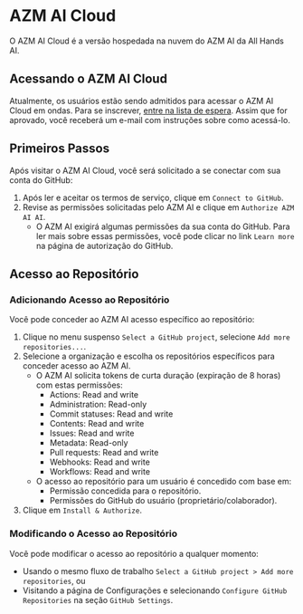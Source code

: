 # AZM AI Cloud

O AZM AI Cloud é a versão hospedada na nuvem do AZM AI da All Hands AI.

## Acessando o AZM AI Cloud

Atualmente, os usuários estão sendo admitidos para acessar o AZM AI Cloud em ondas. Para se inscrever,
[entre na lista de espera](https://www.all-hands.dev/join-waitlist). Assim que for aprovado, você receberá um e-mail com
instruções sobre como acessá-lo.

## Primeiros Passos

Após visitar o AZM AI Cloud, você será solicitado a se conectar com sua conta do GitHub:
1. Após ler e aceitar os termos de serviço, clique em `Connect to GitHub`.
2. Revise as permissões solicitadas pelo AZM AI e clique em `Authorize AZM AI AI`.
   - O AZM AI exigirá algumas permissões da sua conta do GitHub. Para ler mais sobre essas permissões,
     você pode clicar no link `Learn more` na página de autorização do GitHub.

## Acesso ao Repositório

### Adicionando Acesso ao Repositório

Você pode conceder ao AZM AI acesso específico ao repositório:
1. Clique no menu suspenso `Select a GitHub project`, selecione `Add more repositories...`.
2. Selecione a organização e escolha os repositórios específicos para conceder acesso ao AZM AI.
   - O AZM AI solicita tokens de curta duração (expiração de 8 horas) com estas permissões:
     - Actions: Read and write
     - Administration: Read-only
     - Commit statuses: Read and write
     - Contents: Read and write
     - Issues: Read and write
     - Metadata: Read-only
     - Pull requests: Read and write
     - Webhooks: Read and write
     - Workflows: Read and write
   - O acesso ao repositório para um usuário é concedido com base em:
     - Permissão concedida para o repositório.
     - Permissões do GitHub do usuário (proprietário/colaborador).
3. Clique em `Install & Authorize`.

### Modificando o Acesso ao Repositório

Você pode modificar o acesso ao repositório a qualquer momento:
* Usando o mesmo fluxo de trabalho `Select a GitHub project > Add more repositories`, ou
* Visitando a página de Configurações e selecionando `Configure GitHub Repositories` na seção `GitHub Settings`.

